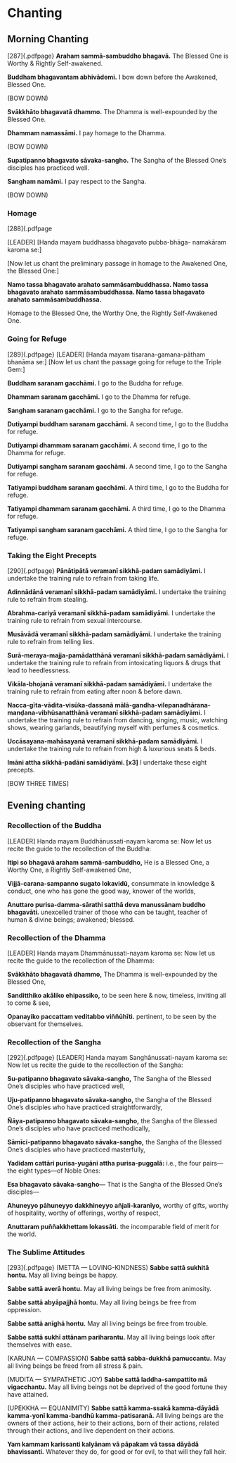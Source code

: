 # Chanting

## Morning Chanting

[287]{.pdfpage}  **Araham sammā-sambuddho bhagavā.**
The Blessed One is Worthy & Rightly Self-awakened.

**Buddham bhagavantam abhivādemi.**
I bow down before the Awakened, Blessed One.

(BOW DOWN)

**Svākkhāto bhagavatā dhammo.**
The Dhamma is well-expounded by the Blessed One.

**Dhammam namassāmi.**
I pay homage to the Dhamma.

(BOW DOWN)

**Supatipanno bhagavato sāvaka-sangho.**
The Sangha of the Blessed One’s disciples has practiced well.

**Sangham namāmi.**
I pay respect to the Sangha.

(BOW DOWN)


### Homage

[288]{.pdfpage

[LEADER] [Handa mayam buddhassa bhagavato pubba-bhāga- 
namakāram karoma se:]

[Now let us chant the preliminary passage in homage to the Awakened One, the Blessed One:]

**Namo tassa bhagavato arahato sammāsambuddhassa.
Namo tassa bhagavato arahato sammāsambuddhassa.
Namo tassa bhagavato arahato sammāsambuddhassa.**

Homage to the Blessed One, the Worthy One, the Rightly Self-Awakened One.

### Going for Refuge

[289]{.pdfpage} [LEADER]
[Handa mayam tisarana-gamana-pātham bhanāma se:]
[Now let us chant the passage going for refuge to the Triple Gem:]

**Buddham saranam gacchāmi.**
I go to the Buddha for refuge.

**Dhammam saranam gacchāmi.**
I go to the Dhamma for refuge.

**Sangham saranam gacchāmi.**
I go to the Sangha for refuge.

**Dutiyampi buddham saranam gacchāmi.**
A second time, I go to the Buddha for refuge.

**Dutiyampi dhammam saranam gacchāmi.**
A second time, I go to the Dhamma for refuge.

**Dutiyampi sangham saranam gacchāmi.**
A second time, I go to the Sangha for refuge.

**Tatiyampi buddham saranam gacchāmi.**
A third time, I go to the Buddha for refuge.

**Tatiyampi dhammam saranam gacchāmi.**
A third time, I go to the Dhamma for refuge.

**Tatiyampi sangham saranam gacchāmi.**
A third time, I go to the Sangha for refuge.

### Taking the Eight Precepts

[290]{.pdfpage} **Pānātipātā veramanī sikkhā-padam samādiyāmi.**
I undertake the training rule to refrain from taking life.

**Adinnādānā veramanī sikkhā-padam samādiyāmi.**
I undertake the training rule to refrain from stealing.

**Abrahma-cariyā veramanī sikkhā-padam samādiyāmi.**
I undertake the training rule to refrain from sexual intercourse.

**Musāvādā veramanī sikkhā-padam samādiyāmi.**
I undertake the training rule to refrain from telling lies.

**Surā-meraya-majja-pamādatthānā veramanī
sikkhā-padam samādiyāmi.**
I undertake the training rule to refrain from intoxicating liquors & 
drugs that lead to heedlessness.

**Vikāla-bhojanā veramanī sikkhā-padam samādiyāmi.**
I undertake the training rule to refrain from eating after noon & 
before dawn.

**Nacca-gīta-vādita-visūka-dassanā mālā-gandha-vilepanadhārana-manḍana-vibhūsanatthānā veramanī sikkhā-padam 
samādiyāmi.**
I undertake the training rule to refrain from dancing, singing, music, 
watching shows, wearing garlands, beautifying myself with perfumes 
& cosmetics.

**Uccāsayana-mahāsayanā veramanī sikkhā-padam samādiyāmi.**
I undertake the training rule to refrain from high & luxurious seats & 
beds.

**Imāni attha sikkhā-padāni samādiyāmi. [x3]**
I undertake these eight precepts.

[BOW THREE TIMES]


## Evening chanting

### Recollection of the Buddha



[LEADER] Handa mayam Buddhānussati-nayam karoma se:
Now let us recite the guide to the recollection of the Buddha:

**Itipi so bhagavā araham sammā-sambuddho,**
He is a Blessed One, a Worthy One, a Rightly Self-awakened One,

**Vijjā-carana-sampanno sugato lokavidū,**
consummate in knowledge & conduct, one who has gone the good 
way, knower of the worlds,

**Anuttaro purisa-damma-sārathi satthā deva
manussānam buddho bhagavāti.**
unexcelled trainer of those who can be taught, teacher of human & 
divine beings; awakened; blessed.

### Recollection of the Dhamma



[LEADER] Handa mayam Dhammānussati-nayam karoma se:
Now let us recite the guide to the recollection of the Dhamma:

**Svākkhāto bhagavatā dhammo,**
The Dhamma is well-expounded by the Blessed One,

**Sanditthiko akāliko ehipassiko,**
to be seen here & now, timeless, inviting all to come & see,

**Opanayiko paccattam veditabbo viññūhīti.**
pertinent, to be seen by the observant for themselves.



### Recollection of the Sangha

[292]{.pdfpage} [LEADER] Handa mayam Sanghānussati-nayam karoma se:
Now let us recite the guide to the recollection of the Sangha:

**Su-patipanno bhagavato sāvaka-sangho,**
The Sangha of the Blessed One’s disciples who have practiced well,

**Uju-patipanno bhagavato sāvaka-sangho,**
the Sangha of the Blessed One’s disciples who have practiced 
straightforwardly,

**Ñāya-patipanno bhagavato sāvaka-sangho,**
the Sangha of the Blessed One’s disciples who have practiced 
methodically,

**Sāmīci-patipanno bhagavato sāvaka-sangho,**
the Sangha of the Blessed One’s disciples who have practiced masterfully,

**Yadidam cattāri purisa-yugāni attha purisa-puggalā:**
i.e., the four pairs—the eight types—of Noble Ones:

**Esa bhagavato sāvaka-sangho—**
That is the Sangha of the Blessed One’s disciples—

**Ahuneyyo pāhuneyyo dakkhineyyo añjali-karanīyo,**
worthy of gifts, worthy of hospitality, worthy of offerings, worthy of 
respect,

**Anuttaram puññakkhettam lokassāti.**
the incomparable field of merit for the world.


### The Sublime Attitudes


[293]{.pdfpage} (METTA — LOVING-KINDNESS)
**Sabbe sattā sukhitā hontu.**
May all living beings be happy.

**Sabbe sattā averā hontu.**
May all living beings be free from animosity.

**Sabbe sattā abyāpajjhā hontu.**
May all living beings be free from oppression.

**Sabbe sattā anīghā hontu.**
May all living beings be free from trouble.

**Sabbe sattā sukhī attānam pariharantu.**
May all living beings look after themselves with ease.

(KARUNA — COMPASSION)
**Sabbe sattā sabba-dukkhā pamuccantu.**
May all living beings be freed from all stress & pain.

(MUDITA — SYMPATHETIC JOY)
**Sabbe sattā laddha-sampattito mā vigacchantu.**
May all living beings not be deprived of the good fortune they have 
attained.

(UPEKKHA — EQUANIMITY)
**Sabbe sattā kamma-ssakā kamma-dāyādā
kamma-yonī kamma-bandhū kamma-patisaranā.**
All living beings are the owners of their actions, heir to their actions, 
born of their actions, related through their actions, and live dependent 
on their actions.

**Yam kammam karissanti kalyānam vā pāpakam vā tassa dāyādā 
bhavissanti.**
Whatever they do, for good or for evil, to that will they fall heir.
